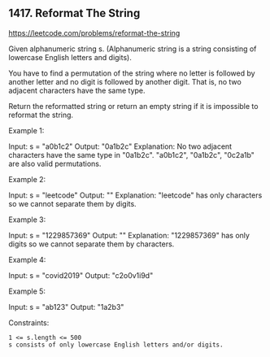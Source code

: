 ## 1417. Reformat The String

https://leetcode.com/problems/reformat-the-string

Given alphanumeric string s. (Alphanumeric string is a string consisting of lowercase English letters and digits).

You have to find a permutation of the string where no letter is followed by another letter and no digit is followed by another digit. That is, no two adjacent characters have the same type.

Return the reformatted string or return an empty string if it is impossible to reformat the string.

Example 1:

Input: s = "a0b1c2"
Output: "0a1b2c"
Explanation: No two adjacent characters have the same type in "0a1b2c". "a0b1c2", "0a1b2c", "0c2a1b" are also valid permutations.

Example 2:

Input: s = "leetcode"
Output: ""
Explanation: "leetcode" has only characters so we cannot separate them by digits.

Example 3:

Input: s = "1229857369"
Output: ""
Explanation: "1229857369" has only digits so we cannot separate them by characters.

Example 4:

Input: s = "covid2019"
Output: "c2o0v1i9d"

Example 5:

Input: s = "ab123"
Output: "1a2b3"

Constraints:

    1 <= s.length <= 500
    s consists of only lowercase English letters and/or digits.

